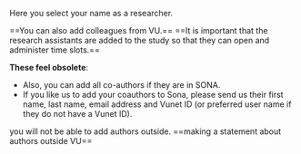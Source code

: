 
Here you select your name as a researcher.

==You can also add colleagues from VU.== ==It is important that the research assistants are added to the study so that they can open and administer time slots.==



**These feel obsolete**: 
- Also, you can add all co-authors if they are in SONA. 
- If you like us to add your coauthors to Sona, please send us their first name, last name, email address and Vunet ID (or preferred user name if they do not have a Vunet ID).  

you will not be able to add authors outside.
==making a statement about authors outside VU==